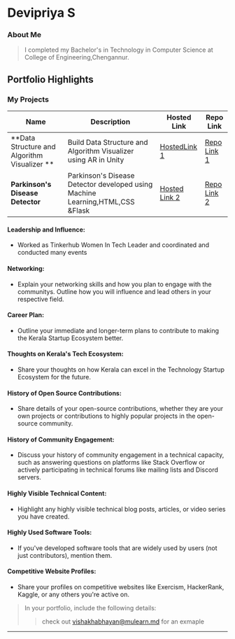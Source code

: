 # Devipriya S

### About Me

> I completed my Bachelor's in Technology in Computer Science at College of Engineering,Chengannur.


## Portfolio Highlights

### My Projects

| Name                | Description                                                               | Hosted Link                              | Repo Link                                                      |
|---------------------|---------------------------------------------------------------------------|------------------------------------------|----------------------------------------------------------------|
| **Data Structure and Algorithm Visualizer **  | Build Data Structure and Algorithm Visualizer using AR in Unity                                           | [HostedLink 1](https://example.com)    | [Repo Link 1](https://github.com/Devi-priya22/Final_Project)             |
| **Parkinson's Disease Detector**  | Parkinson's Disease Detector developed using Machine Learning,HTML,CSS &Flask                                              | [Hosted Link 2](https://example.com)    | [Repo Link 2](https://github.com/Devi-priya22/parkinson)             |

#### Leadership and Influence:

- Worked as Tinkerhub Women In Tech Leader and coordinated and conducted many events

#### Networking:

- Explain your networking skills and how you plan to engage with the communitys. Outline how you will influence and lead others in your respective field.

#### Career Plan:

- Outline your immediate and longer-term plans to contribute to making the Kerala Startup Ecosystem better.

#### Thoughts on Kerala's Tech Ecosystem:

- Share your thoughts on how Kerala can excel in the Technology Startup Ecosystem for the future.

#### History of Open Source Contributions:

- Share details of your open-source contributions, whether they are your own projects or contributions to highly popular projects in the open-source community.

#### History of Community Engagement:

-  Discuss your history of community engagement in a technical capacity, such as answering questions on platforms like Stack Overflow or actively participating in technical forums like mailing lists and Discord servers.

#### Highly Visible Technical Content:

- Highlight any highly visible technical blog posts, articles, or video series you have created.

#### Highly Used Software Tools:

- If you've developed software tools that are widely used by users (not just contributors), mention them.

#### Competitive Website Profiles:

- Share your profiles on competitive websites like Exercism, HackerRank, Kaggle, or any others you're active on.



> In your portfolio, include the following details:
>> check out [vishakhabhayan@mulearn.md](./profiles/vishakhabhayan@mulearn.md) for an exmaple

---
